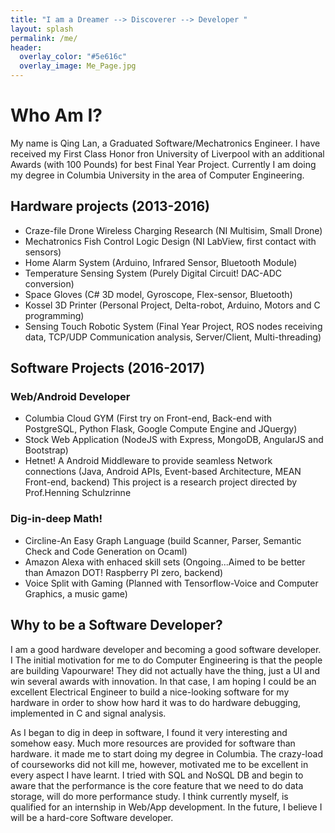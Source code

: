 ```yaml
---
title: "I am a Dreamer --> Discoverer --> Developer "
layout: splash
permalink: /me/
header:
  overlay_color: "#5e616c"
  overlay_image: Me_Page.jpg
---
```


# Who Am I?

My name is Qing Lan, a Graduated Software/Mechatronics Engineer. I have received my First Class Honor fron University of Liverpool with an additional Awards (with 100 Pounds) for best Final Year Project. Currently I am doing my degree in Columbia University in the area of Computer Engineering.


## Hardware projects (2013-2016)
- Craze-file Drone Wireless Charging Research (NI Multisim, Small Drone)
- Mechatronics Fish Control Logic Design (NI LabView, first contact with sensors)
- Home Alarm System (Arduino, Infrared Sensor, Bluetooth Module)
- Temperature Sensing System (Purely Digital Circuit! DAC-ADC conversion)
- Space Gloves (C# 3D model, Gyroscope, Flex-sensor, Bluetooth)
- Kossel 3D Printer (Personal Project, Delta-robot, Arduino, Motors and C programming)
- Sensing Touch Robotic System (Final Year Project, ROS nodes receiving data, TCP/UDP Communication analysis, Server/Client, Multi-threading)

## Software Projects (2016-2017)

### Web/Android Developer
- Columbia Cloud GYM (First try on Front-end, Back-end with PostgreSQL, Python Flask, Google Compute Engine and JQuergy)
- Stock Web Application (NodeJS with Express, MongoDB, AngularJS and Bootstrap)
- Hetnet! A Android Middleware to provide seamless Network connections (Java, Android APIs, Event-based Architecture, MEAN Front-end, backend) This project is a research project directed by Prof.Henning Schulzrinne

### Dig-in-deep Math!
- Circline-An Easy Graph Language (build Scanner, Parser, Semantic Check and Code Generation on Ocaml)
- Amazon Alexa with enhaced skill sets (Ongoing...Aimed to be better than Amazon DOT! Raspberry PI zero, backend)
- Voice Split with Gaming (Planned with Tensorflow-Voice and Computer Graphics, a music game)

## Why to be a Software Developer?
I am a good hardware developer and becoming a good software developer. I The initial motivation for me to do Computer Engineering is that the people are building Vapourware! They did not actually have the thing, just a UI and win several awards with innovation. In that case, I am hoping I could be an excellent Electrical Engineer to build a nice-looking software for my hardware in order to show how hard it was to do hardware debugging, implemented in C and signal analysis.

As I began to dig in deep in software, I found it very interesting and somehow easy. Much more resources are provided for software than hardware. it made me to start doing my degree in Columbia. The crazy-load of courseworks did not kill me, however, motivated me to be excellent in every aspect I have learnt. I tried with SQL and NoSQL DB and begin to aware that the performance is the core feature that we need to do data storage, will do more performance study. I think currently myself, is qualified for an internship in Web/App development. In the future, I believe I will be a hard-core Software developer.
